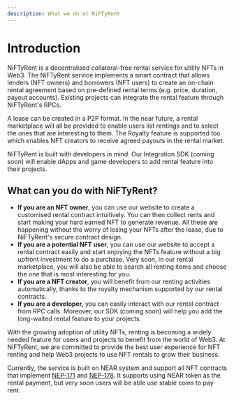 ```yaml
---
description: What we do at NiFTyRent
---
```


# Introduction

NiFTyRent is a decentralised collateral-free rental service for utility NFTs in Web3. The NiFTyRent service implements a smart contract that allows lenders (NFT owners) and borrowers (NFT users) to create an on-chain rental agreement based on pre-defined rental terms (e.g. price, duration, payout accounts). Existing projects can integrate the rental feature through NiFTyRent's RPCs.

A lease can be created in a P2P format. In the near future, a rental marketplace will all be provided to enable users list rentings and to select the ones that are interesting to them. The Royalty feature is supported too which enables NFT creators to receive agreed payouts in the rental market.

NiFTyRent is built with developers in mind. Our Integration SDK (coming soon) will enable dApps and game developers to add rental feature into their projects.

## What can you do with NiFTyRent?

* **If you are an NFT owner**, you can use our website to create a customised rental contract intuitively. You can then collect rents and start making your hard earned NFT to generate revenue. All these are happening without the worry of losing your NFTs after the lease, due to NiFTyRent's secure contract design.
* **If you are a potential NFT user**, you can use our website to accept a rental contract easily and start enjoying the NFTs feature without a big upfront investment to do a purchase. Very soon, in our rental marketplace, you will also be able to search all renting items and choose the one that is most interesting for you.&#x20;
* **If you are a NFT creator**, you will benefit from our renting activities automatically, thanks to the royalty mechanism supported by our rental contracts.
* **If you are a developer,** you can easily interact with our rental contract from RPC calls. Moreover, our SDK (coming soon) will help you add the long-waited rental feature to your projects.

With the growing adoption of utility NFTs, renting is becoming a widely needed feature for users and projects to benefit from the world of Web3. At NiFTyRent, we are committed to provide the best user experience for NFT renting and help Web3 projects to use NFT rentals to grow their business.&#x20;

Currently, the service is built on NEAR system and support all NFT contracts that implement [NEP-171](https://github.com/near/NEPs/blob/master/specs/Standards/Tokens/NonFungibleToken/Core.md) and [NEP-178](https://github.com/near/NEPs/blob/master/specs/Standards/Tokens/NonFungibleToken/ApprovalManagement.md). It supports using NEAR token as the rental payment, but very soon users will be able use stable coins to pay rent.&#x20;

